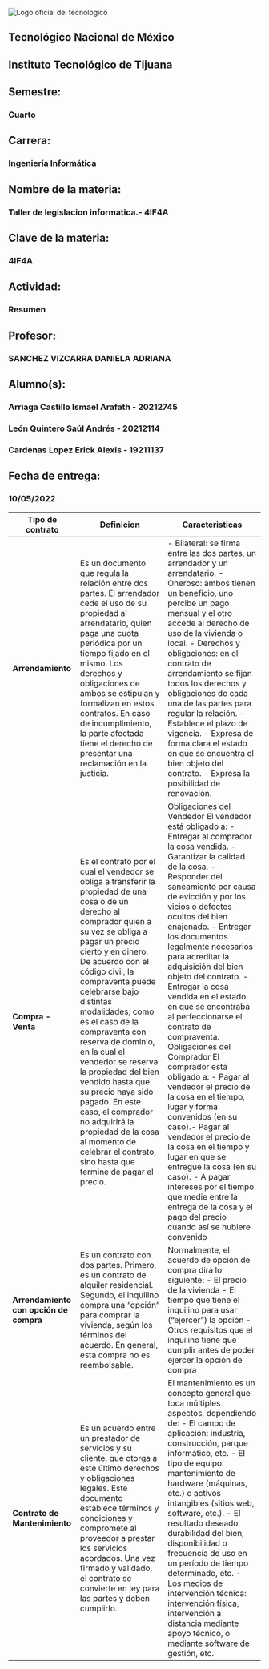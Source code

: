 ![Logo oficial del tecnologico](https://www.tijuana.tecnm.mx/wp-content/uploads/2021/08/liston-de-logos-oficiales-educacion-tecnm-FEB-2021-1568x287.jpg)

## **Tecnológico Nacional de México**

## **Instituto Tecnológico de Tijuana**
## Semestre:
### Cuarto

## Carrera:
### Ingeniería Informática
## Nombre de la materia:
### Taller de legislacion informatica.- 4IF4A
## Clave de la materia:
### 4IF4A

## Actividad:
### Resumen 
## Profesor:
### SANCHEZ VIZCARRA DANIELA ADRIANA
## Alumno(s):
### Arriaga Castillo Ismael Arafath - 20212745
### León Quintero Saúl Andrés - 20212114
### Cardenas Lopez Erick Alexis - 19211137
## Fecha de entrega:
### 10/05/2022


| **Tipo de contrato**  | **Definicion** | **Caracteristicas**|
| ----------- | ----------- | ----------- |
| **Arrendamiento** | Es un documento que regula la relación entre dos partes. El arrendador cede el uso de su propiedad al arrendatario, quien paga una cuota periódica por un tiempo fijado en el mismo.  Los derechos y obligaciones de ambos se estipulan y formalizan en estos contratos. En caso de incumplimiento, la parte afectada tiene el derecho de presentar una reclamación en la justicia. | - Bilateral: se firma entre las dos partes, un arrendador y un arrendatario. - Oneroso: ambos tienen un beneficio, uno percibe un pago mensual y el otro accede al derecho de uso de la vivienda o local. - Derechos y obligaciones: en el contrato de arrendamiento se fijan todos los derechos y obligaciones de cada una de las partes para regular la relación. - Establece el plazo de vigencia. - Expresa de forma clara el estado en que se encuentra el bien objeto del contrato. - Expresa la posibilidad de renovación. |
| **Compra - Venta** | Es el contrato por el cual el vendedor se obliga a transferir la propiedad de una cosa o de un derecho al comprador quien a su vez se obliga a pagar un precio cierto y en dinero. De acuerdo con el código civil, la compraventa puede celebrarse bajo distintas modalidades, como es el caso de la compraventa con reserva de dominio, en la cual el vendedor se reserva la propiedad del bien vendido hasta que su precio haya sido pagado. En este caso, el comprador no adquirirá la propiedad de la cosa al momento de celebrar el contrato, sino hasta que termine de pagar el precio. | Obligaciones del Vendedor  El vendedor está obligado a: - Entregar al comprador la cosa vendida. - Garantizar la calidad de la cosa. - Responder del saneamiento por causa de evicción y por los vicios o defectos ocultos del bien enajenado. - Entregar los documentos legalmente necesarios para acreditar la adquisición del bien objeto del contrato. - Entregar la cosa vendida en el estado en que se encontraba al perfeccionarse el contrato de compraventa.     Obligaciones del Comprador El comprador está obligado a:  - Pagar al vendedor el precio de la cosa en el tiempo, lugar y forma convenidos (en su caso).- Pagar al vendedor el precio de la cosa en el tiempo y lugar en que se entregue la cosa (en su caso). - A pagar intereses por el tiempo que medie entre la entrega de la cosa y el pago del precio cuando así se hubiere convenido |
| **Arrendamiento con opción de compra** | Es un contrato con dos partes. Primero, es un contrato de alquiler residencial. Segundo, el inquilino compra una “opción” para comprar la vivienda, según los términos del acuerdo. En general, esta compra no es reembolsable. | Normalmente, el acuerdo de opción de compra dirá lo siguiente: - El precio de la vivienda - El tiempo que tiene el inquilino para usar (“ejercer”) la opción - Otros requisitos que el inquilino tiene que cumplir antes de poder ejercer la opción de compra |
| **Contrato de Mantenimiento** | Es un acuerdo entre un prestador de servicios y su cliente, que otorga a este último derechos y obligaciones legales. Este documento establece términos y condiciones y compromete al proveedor a prestar los servicios acordados. Una vez firmado y validado, el contrato se convierte en ley para las partes y deben cumplirlo. | El mantenimiento es un concepto general que toca múltiples aspectos, dependiendo de:  - El campo de aplicación: industria, construcción, parque informático, etc. - El tipo de equipo: mantenimiento de hardware (máquinas, etc.) o activos intangibles (sitios web, software, etc.). - El resultado deseado: durabilidad del bien, disponibilidad o frecuencia de uso en un período de tiempo determinado, etc. - Los medios de intervención técnica: intervención física, intervención a distancia mediante apoyo técnico, o mediante software de gestión, etc. |
